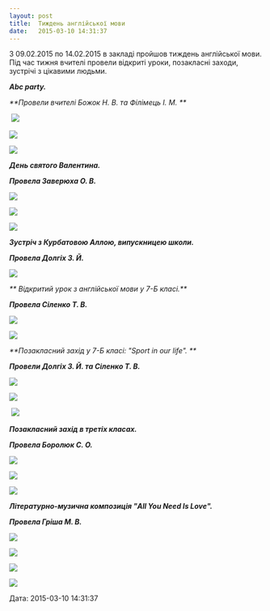 ```yaml
---
layout: post
title:  Тиждень англійської мови
date:   2015-03-10 14:31:37
---
```

З 09.02.2015 по 14.02.2015 в закладі пройшов тиждень англійської мови. Під час тижня вчителі провели відкриті уроки, позакласні заходи, зустрічі з цікавими людьми.

_**Abc party.**_

_**Провели вчителі Божок Н. В. та Філімець І. М. **_

 ![](/assets/tiger-1425388138.jpg)

![](/assets/tiger-1425388168.jpg)

![](/assets/tiger-1425388187.jpg)

_**День святого Валентина.**_

_**Провела Заверюха О. В.**_

![](/assets/tiger-1425388245.jpg)

![](/assets/tiger-1425388672.jpg)

![](/assets/tiger-1425388726.jpg)

_**Зустріч з Курбатовою Аллою, випускницею школи.**_

_**Провела Долгіх З. Й.**_

![](/assets/tiger-1425388778.jpg)

_** Відкритий урок з англійської мови у 7-Б класі.**_

_**Провела Сіленко Т. В.**_

![](/assets/tiger-1425388838.jpg)

![](/assets/tiger-1425388892.jpg)

_**Позакласний захід у 7-Б класі: "Sport in our life". **_

_**Провели Долгіх З. Й. та Сіленко Т. В.**_

![](/assets/tiger-1425388929.jpg)

![](/assets/tiger-1425388961.jpg)

 ![](/assets/tiger-1425388989.jpg)

_**Позакласний захід в третіх класах.**_

_**Провела Боролюк С. О.**_

![](/assets/tiger-1425389016.jpg)

![](/assets/tiger-1425389061.jpg)

![](/assets/tiger-1425389093.jpg)

_**Літературно-музична композиція "All You Need Is Love".**_

_**Провела Гріша М. В.**_

![](/assets/tiger-1425234527.jpg)

![](/assets/tiger-1425234559.jpg)

![](/assets/tiger-1425234602.jpg)

![](/assets/tiger-1425234632.jpg)

  
Дата: 2015-03-10 14:31:37